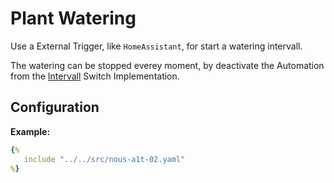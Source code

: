 # Plant Watering

Use a External Trigger, like `HomeAssistant`, for start a watering intervall.

The watering can be stopped everey moment, by deactivate the Automation from the [Intervall](/packages/intervall/) Switch Implementation.


## Configuration

**Example:**

```yaml
{%
   include "../../src/nous-a1t-02.yaml"
%}
```

